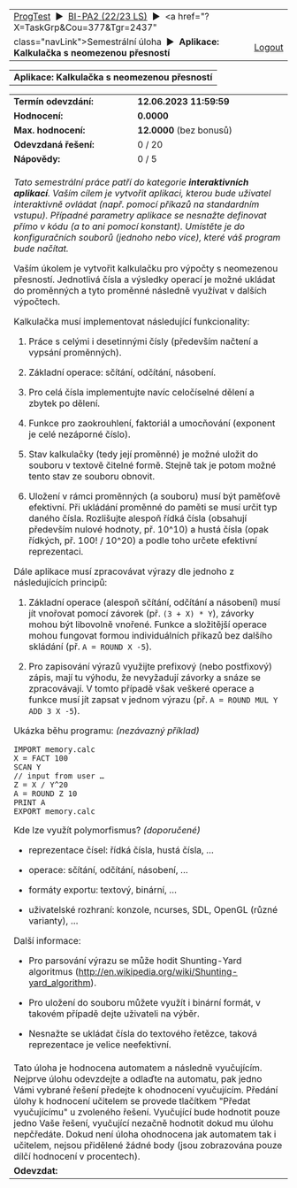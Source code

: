 |                                                                                                                                                                                                  |                                                |
|:-------------------------------------------------------------------------------------------------------------------------------------------------------------------------------------------------|-----------------------------------------------:|
| <span class="navLink"><a href="?X=Main" class="navLink">ProgTest</a>  ►  <a href="?X=Course&amp;Cou=377" class="navLink">BI-PA2 (22/23 LS)</a>  ►  <a href="?X=TaskGrp&amp;Cou=377&amp;Tgr=2437" 
 class="navLink">Semestrální úloha</a>  ►  **Aplikace: Kalkulačka s neomezenou přesností**</span>                                                                                                  | <a href="?X=Logout" class="navLink">Logout</a> |

  
  
  

|                                                 |
|-------------------------------------------------|
| **Aplikace: Kalkulačka s neomezenou přesností** |

<table id="maintable" width="100%" data-border="0" data-cellspacing="0"
data-cellpadding="2">
<tbody>
<tr class="odd">
<td class="ltCell" style="text-align: left;"><strong>Termín
odevzdání:</strong></td>
<td class="tCell" style="text-align: left;"><strong>12.06.2023
11:59:59</strong></td>
<td id="countdown" class="rtCell"
style="text-align: right;"><strong> </strong></td>
</tr>
<tr class="even">
<td class="lCell"
style="text-align: left;"><strong>Hodnocení:</strong></td>
<td colspan="2" class="rCell"
style="text-align: left;"><strong>0.0000</strong></td>
</tr>
<tr class="odd">
<td class="lCell" style="text-align: left;"><strong>Max.
hodnocení:</strong></td>
<td colspan="2" class="rCell"
style="text-align: left;"><strong>12.0000</strong> (bez bonusů)</td>
</tr>
<tr class="even">
<td class="lCell" style="text-align: left;"><strong>Odevzdaná
řešení:</strong></td>
<td colspan="2" class="rCell" style="text-align: left;">0 / 20</td>
</tr>
<tr class="odd">
<td class="lbCell"
style="text-align: left;"><strong>Nápovědy:</strong></td>
<td colspan="2" class="rbCell" style="text-align: left;">0 / 5</td>
</tr>
<tr class="even">
<td colspan="3" class="lrtbCell" style="text-align: left;"><div
class="paragraph">
<p><em>Tato semestrální práce patří do kategorie <strong>interaktivních
aplikací</strong>. Vaším cílem je vytvořit aplikaci, kterou bude
uživatel interaktivně ovládat (např. pomocí příkazů na standardním
vstupu). Případné parametry aplikace se nesnažte definovat přímo v kódu
(a to ani pomocí konstant). Umístěte je do konfiguračních souborů
(jednoho nebo více), které váš program bude načítat.</em></p>
</div>
<div class="paragraph">
<p>Vaším úkolem je vytvořit kalkulačku pro výpočty s neomezenou
přesností. Jednotlivá čísla a výsledky operací je možné ukládat do
proměnných a tyto proměnné následně využívat v dalších výpočtech.</p>
</div>
<div class="paragraph">
<p>Kalkulačka musí implementovat následující funkcionality:</p>
</div>
<div class="olist arabic">
<ol>
<li><p>Práce s celými i desetinnými čísly (především načtení a vypsání
proměnných).</p></li>
<li><p>Základní operace: sčítání, odčítání, násobení.</p></li>
<li><p>Pro celá čísla implementujte navíc celočíselné dělení a zbytek po
dělení.</p></li>
<li><p>Funkce pro zaokrouhlení, faktoriál a umocňování (exponent je celé
nezáporné číslo).</p></li>
<li><p>Stav kalkulačky (tedy její proměnné) je možné uložit do souboru v
textově čitelné formě. Stejně tak je potom možné tento stav ze souboru
obnovit.</p></li>
<li><p>Uložení v rámci proměnných (a souboru) musí být paměťově
efektivní. Při ukládání proměnné do paměti se musí určit typ daného
čísla. Rozlišujte alespoň řídká čísla (obsahují především nulové
hodnoty, př. 10^10) a hustá čísla (opak řídkých, př. 100! / 10^20) a
podle toho určete efektivní reprezentaci.</p></li>
</ol>
</div>
<div class="paragraph">
<p>Dále aplikace musí zpracovávat výrazy dle jednoho z následujících
principů:</p>
</div>
<div class="olist arabic">
<ol>
<li><p>Základní operace (alespoň sčítání, odčítání a násobení) musí jít
vnořovat pomocí závorek (př. <code>(3 + X) * Y</code>), závorky mohou
být libovolně vnořené. Funkce a složitější operace mohou fungovat formou
individuálních příkazů bez dalšího skládání (př.
<code>A = ROUND X -5</code>).</p></li>
<li><p>Pro zapisování výrazů využijte prefixový (nebo postfixový) zápis,
mají tu výhodu, že nevyžadují závorky a snáze se zpracovávají. V tomto
případě však veškeré operace a funkce musí jít zapsat v jednom výrazu
(př. <code>A = ROUND MUL Y ADD 3 X -5</code>).</p></li>
</ol>
</div>
<div class="paragraph">
<p>Ukázka běhu programu: <em>(nezávazný příklad)</em></p>
</div>
<div class="listingblock">
<div class="content">
<pre class="highlight"><code>IMPORT memory.calc
X = FACT 100
SCAN Y
// input from user …
Z = X / Y^20
A = ROUND Z 10
PRINT A
EXPORT memory.calc</code></pre>
</div>
</div>
<div class="paragraph">
<p>Kde lze využít polymorfismus? <em>(doporučené)</em></p>
</div>
<div class="ulist">
<ul>
<li><p>reprezentace čísel: řídká čísla, hustá čísla, …</p></li>
<li><p>operace: sčítání, odčítání, násobení, …</p></li>
<li><p>formáty exportu: textový, binární, …</p></li>
<li><p>uživatelské rozhraní: konzole, ncurses, SDL, OpenGL (různé
varianty), …</p></li>
</ul>
</div>
<div class="paragraph">
<p>Další informace:</p>
</div>
<div class="ulist">
<ul>
<li><p>Pro parsování výrazu se může hodit Shunting-Yard algoritmus (<a
href="http://en.wikipedia.org/wiki/Shunting-yard_algorithm"
class="bare">http://en.wikipedia.org/wiki/Shunting-yard_algorithm</a>).</p></li>
<li><p>Pro uložení do souboru můžete využít i binární formát, v takovém
případě dejte uživateli na výběr.</p></li>
<li><p>Nesnažte se ukládat čísla do textového řetězce, taková
reprezentace je velice neefektivní.</p></li>
</ul>
</div></td>
</tr>
<tr class="odd">
<td colspan="3" class="lrtCell" style="text-align: left;">Tato úloha je
hodnocena automatem a následně vyučujícím. Nejprve úlohu odevzdejte a
odlaďte na automatu, pak jedno Vámi vybrané řešení předejte k ohodnocení
vyučujícím. Předání úlohy k hodnocení učitelem se provede tlačítkem
"Předat vyučujícímu" u zvoleného řešení. Vyučující bude hodnotit pouze
jedno Vaše řešení, vyučující nezačně hodnotit dokud mu úlohu nepčředáte.
Dokud není úloha ohodnocena jak automatem tak i učitelem, nejsou
přidělené žádné body (jsou zobrazována pouze dílčí hodnocení v
procentech).</td>
</tr>
<tr class="even">
<td class="lbCell" style="text-align: left;"
data-valign="top"><strong>Odevzdat:</strong></td>
<td class="bCell" style="text-align: left;" data-valign="top"></td>
<td class="rbCell" style="text-align: right;" data-valign="top"><div
class="w120 outButton">
&#10;</div></td>
</tr>
</tbody>
</table>
